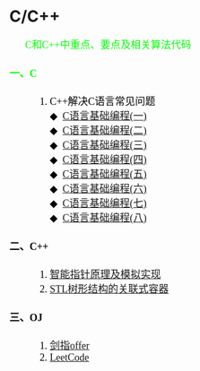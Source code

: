 # C/C++
&emsp;&emsp;<font color = Lime size = 4 face = "微软雅黑">C和C++中重点、要点及相关算法代码<br>
#### 一、C
&emsp;&emsp;&emsp;<font color = black size = 4 face = "微软雅黑">1. C++解决C语言常见问题<br>
&emsp;&emsp;&emsp;&emsp;<font color = black size = 4 face = "微软雅黑">◆&ensp;[C语言基础编程(一)](https://github.com/KUI-SI-MING/Cpp/blob/master/C_code/C_code1/C_code1/C_code1.cpp)<br>
&emsp;&emsp;&emsp;&emsp;<font color = black size = 4 face = "微软雅黑">◆&ensp;[C语言基础编程(二)](https://github.com/KUI-SI-MING/Cpp/blob/master/C_code/C_code2/C_code2/code2.cpp)<br>
&emsp;&emsp;&emsp;&emsp;<font color = black size = 4 face = "微软雅黑">◆&ensp;[C语言基础编程(三)](https://github.com/KUI-SI-MING/Cpp/blob/master/C_code/C_code3/C_code3/C_code3.cpp)<br>
&emsp;&emsp;&emsp;&emsp;<font color = black size = 4 face = "微软雅黑">◆&ensp;[C语言基础编程(四)](https://github.com/KUI-SI-MING/Cpp/blob/master/C_code/C_code4/C_code4/C_code4.cpp)</br>
&emsp;&emsp;&emsp;&emsp;<font color = black size = 4 face = "微软雅黑">◆&ensp;[C语言基础编程(五)](https://github.com/KUI-SI-MING/Cpp/blob/master/C_code/C_code5/C_code5/C_code5.cpp)</br>
&emsp;&emsp;&emsp;&emsp;<font color = black size = 4 face = "微软雅黑">◆&ensp;[C语言基础编程(六)](https://github.com/KUI-SI-MING/Cpp/blob/master/C_code/C_code6/C_code6/C_code6.cpp)</br>
&emsp;&emsp;&emsp;&emsp;<font color = black size = 4 face = "微软雅黑">◆&ensp;[C语言基础编程(七)](https://github.com/KUI-SI-MING/Cpp/blob/master/C_code/C_code7/C_code7/C_code7.cpp)</br>
&emsp;&emsp;&emsp;&emsp;<font color = black size = 4 face = "微软雅黑">◆&ensp;[C语言基础编程(八)](https://github.com/KUI-SI-MING/Cpp/blob/master/C_code/C_code8/C_code8/C_code8.cpp)</br>
#### 二、C++
&emsp;&emsp;&emsp;<font color = black size = 4 face = "微软雅黑">1. [智能指针原理及模拟实现](https://github.com/KUI-SI-MING/Cpp/blob/master/C%2B%2B_code/Intelligent_Point.cpp)<br>
&emsp;&emsp;&emsp;<font color = black size = 4 face = "微软雅黑">2. [STL树形结构的关联式容器](https://github.com/KUI-SI-MING/Cpp/blob/master/C%2B%2B_code/%E5%85%B3%E8%81%94%E5%BC%8F%E5%AE%B9%E5%99%A8.cpp)<br>
#### 三、OJ
&emsp;&emsp;&emsp;<font color = black size = 4 face = "微软雅黑">1. [剑指offer](https://github.com/KUI-SI-MING/Cpp/blob/master/%E5%89%91%E6%8C%87offer%E7%B3%BB%E5%88%97%E9%A2%98%E8%A7%A3/%E7%9B%AE%E5%BD%95.md)<br>
&emsp;&emsp;&emsp;<font color = black size = 4 face = "微软雅黑">2. [LeetCode](https://github.com/KUI-SI-MING/Cpp/blob/master/LeetCode%E7%B3%BB%E5%88%97%E9%A2%98%E8%A7%A3/%E7%9B%AE%E5%BD%95.md)<br>
